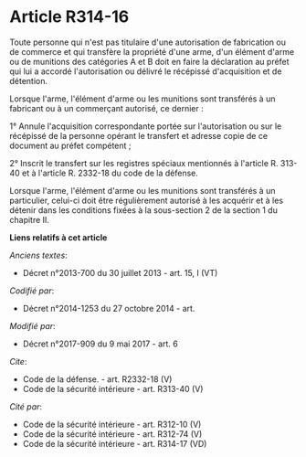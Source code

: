 # Article R314-16

Toute personne qui n'est pas titulaire d'une autorisation de fabrication ou de commerce et qui transfère la propriété d'une
arme, d'un élément d'arme ou de munitions des catégories A et B doit en faire la déclaration au préfet qui lui a accordé
l'autorisation ou délivré le récépissé d'acquisition et de détention. 

Lorsque l'arme, l'élément d'arme ou les munitions sont transférés à un fabricant ou à un commerçant autorisé, ce dernier : 

1° Annule l'acquisition correspondante portée sur l'autorisation ou sur le récépissé de la personne opérant le transfert et
adresse copie de ce document au préfet compétent ; 

2° Inscrit le transfert sur les registres spéciaux mentionnés à l'article R. 313-40 et à l'article R. 2332-18 du code de la
défense. 

Lorsque l'arme, l'élément d'arme ou les munitions sont transférés à un particulier, celui-ci doit être régulièrement autorisé
à les acquérir et à les détenir dans les conditions fixées à la sous-section 2 de la section 1 du chapitre II.

**Liens relatifs à cet article**

_Anciens textes_:

  - Décret n°2013-700 du 30 juillet 2013 - art. 15, I (VT)

_Codifié par_:

  - Décret n°2014-1253 du 27 octobre 2014 - art.

_Modifié par_:

  - Décret n°2017-909 du 9 mai 2017 - art. 6

_Cite_:

  - Code de la défense. - art. R2332-18 (V)
  - Code de la sécurité intérieure - art. R313-40 (V)

_Cité par_:

  - Code de la sécurité intérieure - art. R312-10 (V)
  - Code de la sécurité intérieure - art. R312-74 (V)
  - Code de la sécurité intérieure - art. R314-17 (VD)
